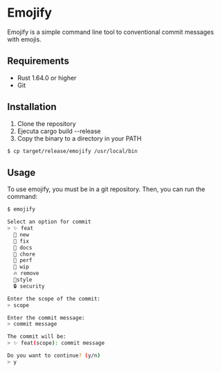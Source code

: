 # Emojify

Emojify is a simple command line tool to conventional commit messages with emojis.

## Requirements

- Rust 1.64.0 or higher
- Git

## Installation

1. Clone the repository
2. Ejecuta cargo build --release
3. Copy the binary to a directory in your PATH

```bash
$ cp target/release/emojify /usr/local/bin
```

## Usage

To use emojify, you must be in a git repository. Then, you can run the command:

```bash
$ emojify

Select an option for commit
> ✨ feat
  🎉 new
  🐛 fix
  📗 docs
  🔧 chore
  🚀 perf
  🚧 wip
  🔥 remove
  💄style
  🔒 security

Enter the scope of the commit:
> scope

Enter the commit message:
> commit message

The commit will be:
> ✨ feat(scope): commit message

Do you want to continue? (y/n)
> y
```
